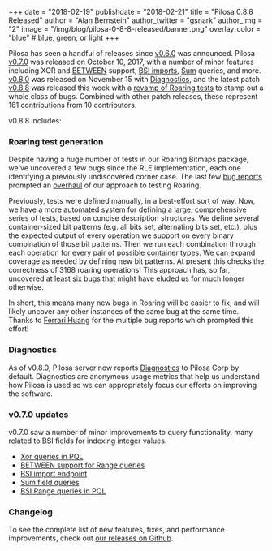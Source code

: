 +++
date = "2018-02-19"
publishdate = "2018-02-21"
title = "Pilosa 0.8.8 Released"
author = "Alan Bernstein"
author_twitter = "gsnark"
author_img = "2"
image = "/img/blog/pilosa-0-8-8-released/banner.png"
overlay_color = "blue" # blue, green, or light
+++

Pilosa has seen a handful of releases since [v0.6.0](/blog/pilosa-0-6-0-released) was announced. Pilosa [v0.7.0](https://github.com/pilosa/pilosa/releases/tag/v0.7.0) was released on October 10, 2017, with a number of minor features including XOR and [BETWEEN](/docs/latest/query-language/#range-bsi) support, [BSI imports](/docs/latest/administration/#importing-field-values), [Sum](/docs/latest/query-language/#sum) queries, and more. [v0.8.0](https://github.com/pilosa/pilosa/releases/tag/v0.8.0) was released on November 15 with [Diagnostics](/docs/administration/#diagnostics), and the latest patch [v0.8.8](https://github.com/pilosa/pilosa/releases/tag/v0.8.8) was released this week with a [revamp of Roaring tests](https://github.com/pilosa/pilosa/pull/1118/files) to stamp out a whole class of bugs. Combined with other patch releases, these represent 161 contributions from 10 contributors.

<!--more-->

v0.8.8 includes:

### Roaring test generation
Despite having a huge number of tests in our Roaring Bitmaps package, we've uncovered a few bugs since the RLE implementation, each one identifying a previously undiscovered corner case. The last few [bug reports](https://github.com/pilosa/pilosa/issues/1103) prompted an [overhaul](https://github.com/pilosa/pilosa/pull/1118/files) of our approach to testing Roaring. 

Previously, tests were defined manually, in a best-effort sort of way. Now, we have a more automated system for defining a large, comprehensive series of tests, based on concise description structures. We define several container-sized bit patterns (e.g. all bits set, alternating bits set, etc.), plus the expected output of every operation we support on every binary combination of those bit patterns. Then we run each combination through each operation for every pair of possible [container types](/blog/adding-rle-support/). We can expand coverage as needed by defining new bit patterns. At present this checks the correctness of 3168 roaring operations! This approach has, so far, uncovered at least [six bugs](https://github.com/pilosa/pilosa/pull/1118) that might have eluded us for much longer otherwise.

In short, this means many new bugs in Roaring will be easier to fix, and will likely uncover any other instances of the same bug at the same time. Thanks to [Ferrari Huang](https://github.com/FerrariHuang) for the multiple bug reports which prompted this effort!

### Diagnostics
As of v0.8.0, Pilosa server now reports [Diagnostics](/docs/latest/administration/#diagnostics) to Pilosa Corp by default. Diagnostics are anonymous usage metrics that help us understand how Pilosa is used so we can appropriately focus our efforts on improving the software.

### v0.7.0 updates
v0.7.0 saw a number of minor improvements to query functionality, many related to BSI fields for indexing integer values.

- [Xor queries in PQL](https://github.com/pilosa/pilosa/pull/789)
- [BETWEEN support for Range queries](https://github.com/pilosa/pilosa/pull/847)
- [BSI import endpoint](https://github.com/pilosa/pilosa/pull/840)
- [Sum field queries](https://github.com/pilosa/pilosa/pull/778)
- [BSI Range queries in PQL](https://github.com/pilosa/pilosa/pull/755)

### Changelog
To see the complete list of new features, fixes, and performance improvements, check out [our releases on Github](https://github.com/pilosa/pilosa/releases).
